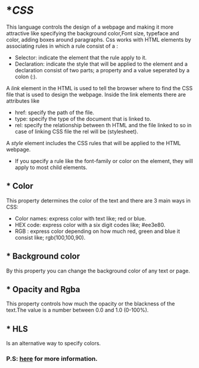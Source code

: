 # **CSS*
This language controls the design of a webpage and making it more attractive like specifying
the background color,Font size, typeface and color, adding boxes around paragraphs.
Css works with HTML elements by associating rules in which a rule consist of a :
- Selector: indicate the element that the rule apply to it.
- Declaration: indicate the style that will be applied to the element and a declaration
consist of two parts; a property and a value seperated by a colon (:).

A *link* element in the HTML is used to tell the browser where to find the CSS file that is
used to design the webpage. Inside the link elements there are attributes like
- href: specify the path of the file.
- type: specify the type of the document that is linked to.
- rel: specify the relationship between th HTML and the file linked to so in case of 
linking CSS file the rel will be (stylesheet).

A *style* element includes the CSS rules that will be applied to the HTML webpage.

* If you specify a rule like the font-family or color on the <body> element, they will apply
 to most child elements.

## * Color
This property determines the color of the text and there are 3 main ways in CSS:
- Color names: express color with text like; red or blue.
- HEX code: express color with a six digit codes like; #ee3e80.
- RGB : express color depending on how much red, green and blue it consist like; rgb(100,100,90).

## * Background color
By this property you can change the background color of any text or page.

## * Opacity and Rgba
This property controls how much the opacity or the blackness of the text.The value is a number
 between 0.0 and 1.0 (0-100%).
## * HLS
Is an alternative way to specify colors.

### P.S: [here](https://en.wikipedia.org/wiki/Cascading_Style_Sheets#:~:text=Cascading%20Style%20Sheets%20%28CSS%29%20is%20a%20style%20sheet,fonts.%20This%20separation%20can%20improve%20content%20accessibility%20) for more information.

